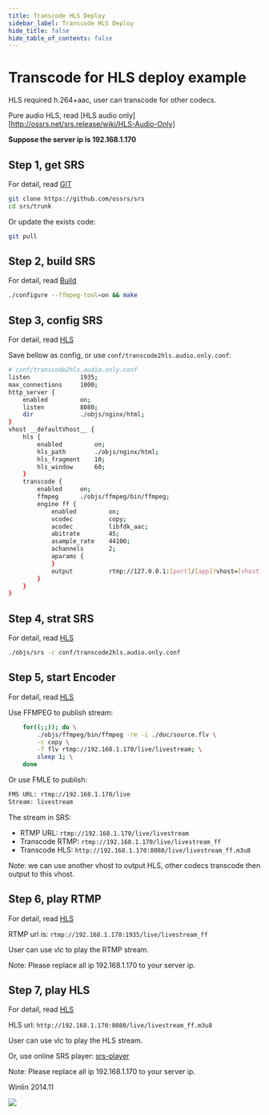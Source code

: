 ```yaml
---
title: Transcode HLS Deploy
sidebar_label: Transcode HLS Deploy
hide_title: false
hide_table_of_contents: false
---
```


# Transcode for HLS deploy example

HLS required h.264+aac, user can transcode for other codecs.

Pure audio HLS, read [HLS audio only][http://ossrs.net/srs.release/wiki/HLS-Audio-Only]

**Suppose the server ip is 192.168.1.170**

## Step 1, get SRS

For detail, read [GIT](./git)

```bash
git clone https://github.com/ossrs/srs
cd srs/trunk
```

Or update the exists code:

```bash
git pull
```

## Step 2, build SRS

For detail, read [Build](./install)

```bash
./configure --ffmpeg-tool=on && make
```

## Step 3, config SRS

For detail, read [HLS](./delivery-hls)

Save bellow as config, or use `conf/transcode2hls.audio.only.conf`:

```bash
# conf/transcode2hls.audio.only.conf
listen              1935;
max_connections     1000;
http_server {
    enabled         on;
    listen          8080;
    dir             ./objs/nginx/html;
}
vhost __defaultVhost__ {
    hls {
        enabled         on;
        hls_path        ./objs/nginx/html;
        hls_fragment    10;
        hls_window      60;
    }
    transcode {
        enabled     on;
        ffmpeg      ./objs/ffmpeg/bin/ffmpeg;
        engine ff {
            enabled         on;
            vcodec          copy;
            acodec          libfdk_aac;
            abitrate        45;
            asample_rate    44100;
            achannels       2;
            aparams {
            }
            output          rtmp://127.0.0.1:[port]/[app]?vhost=[vhost]/[stream]_[engine];
        }
    }
}
```

## Step 4, strat SRS

For detail, read [HLS](./delivery-hls)

```bash
./objs/srs -c conf/transcode2hls.audio.only.conf
```

## Step 5, start Encoder

For detail, read [HLS](./delivery-hls)

Use FFMPEG to publish stream:

```bash
    for((;;)); do \
        ./objs/ffmpeg/bin/ffmpeg -re -i ./doc/source.flv \
        -c copy \
        -f flv rtmp://192.168.1.170/live/livestream; \
        sleep 1; \
    done
```

Or use FMLE to publish:

```bash
FMS URL: rtmp://192.168.1.170/live
Stream: livestream
```

The stream in SRS:
* RTMP URL: `rtmp://192.168.1.170/live/livestream`
* Transcode RTMP: `rtmp://192.168.1.170/live/livestream_ff`
* Transcode HLS: `http://192.168.1.170:8080/live/livestream_ff.m3u8`

Note: we can use another vhost to output HLS, other codecs transcode then output to this vhost.

## Step 6, play RTMP

For detail, read [HLS](./delivery-hls)

RTMP url is: `rtmp://192.168.1.170:1935/live/livestream_ff`

User can use vlc to play the RTMP stream.

Note: Please replace all ip 192.168.1.170 to your server ip.

## Step 7, play HLS

For detail, read [HLS](./delivery-hls)

HLS url: `http://192.168.1.170:8080/live/livestream_ff.m3u8`

User can use vlc to play the HLS stream.

Or, use online SRS player: [srs-player](https://ossrs.net/players/srs_player.html)

Note: Please replace all ip 192.168.1.170 to your server ip.

Winlin 2014.11

![](https://ossrs.net/gif/v1/sls.gif?site=ossrs.io&path=/lts/doc-en-4/doc/sample-transcode-to-hls)


